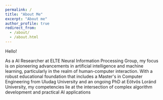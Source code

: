 ```yaml
---
permalink: /
title: "About Me"
excerpt: "About me"
author_profile: true
redirect_from: 
  - /about/
  - /about.html
---
```

Hello! 

As a AI Researcher at ELTE Neural Information Processing Group, my focus is on pioneering advancements in artificial intelligence and machine learning, particularly in the realm of human-computer interaction. With a robust educational foundation that includes a Master's in Computer Engineering from Uludag University and an ongoing PhD at Eötvös Loránd University, my competencies lie at the intersection of complex algorithm development and practical AI applications

